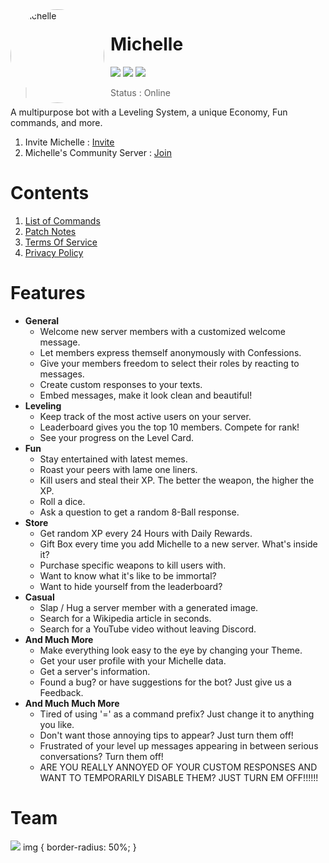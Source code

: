<img width="150" height="150" align="left" style="float: left; margin: 0 10px 0 0; border-radius: 50%;" alt="Michelle" src="https://cdn.discordapp.com/avatars/840180379389263882/86accdc6935870ec59ca8c53d4679f62.webp?size=1024"> 

# Michelle

[![](https://img.shields.io/discord/735922425103122533.svg?logo=discord&colorB=7289DA&label=Bot)](https://discord.com/oauth2/authorize?client_id=840180379389263882&permissions=4228906231&scope=bot+applications.commands "Bot Invite")
[![](https://img.shields.io/badge/Top.gg-gray.svg?logo=discord)](https://top.gg/bot/840180379389263882 "https://top.gg/bot/840180379389263882")
[![](https://img.shields.io/badge/discord.py-v1.7.3-blue.svg?logo=python)](https://discordpy.readthedocs.io/en/stable/api.html "Documentation")

> Status : Online

A multipurpose bot with a Leveling System, a unique Economy, Fun commands, and more.    

1. Invite Michelle : [Invite](https://discord.com/oauth2/authorize?client_id=840180379389263882&permissions=4228906231&scope=bot+applications.commands)
2. Michelle's Community Server : [Join](https://discord.gg/EfHrMURtnA)

# Contents

1. [List of Commands](https://github.com/MuditMehta07/Michelle/blob/main/ListOfCommands.md)
2. [Patch Notes](https://github.com/MuditMehta07/Michelle/blob/main/PatchNotes.md)
3. [Terms Of Service](https://github.com/MuditMehta07/Michelle/blob/main/TermsOfService.md)
4. [Privacy Policy](https://github.com/MuditMehta07/Michelle/blob/main/PrivacyPolicy.md)

# Features

<ul>
<li><b>General</b>
<ul>
  <li>Welcome new server members with a customized welcome message.</li>
  <li>Let members express themself anonymously with Confessions.</li>
  <li>Give your members freedom to select their roles by reacting to messages.</li>
  <li>Create custom responses to your texts.</li>
  <li>Embed messages, make it look clean and beautiful!</li>
</ul>
</li>
<li><b>Leveling</b>
<ul>
  <li>Keep track of the most active users on your server.</li>
  <li>Leaderboard gives you the top 10 members. Compete for rank!</li>
  <li>See your progress on the Level Card.</li>
</ul>
</li>
<li><b>Fun</b>
<ul>
  <li>Stay entertained with latest memes.</li>
  <li>Roast your peers with lame one liners.</li>
  <li>Kill users and steal their XP. The better the weapon, the higher the XP.</li>
  <li>Roll a dice.</li>
  <li>Ask a question to get a random 8-Ball response.</li>
</ul>
</li>
<li><b>Store</b>
<ul>
  <li>Get random XP every 24 Hours with Daily Rewards.</li>
  <li>Gift Box every time you add Michelle to a new server. What's inside it?</li>
  <li>Purchase specific weapons to kill users with.</li>
  <li>Want to know what it's like to be immortal?</li>
  <li>Want to hide yourself from the leaderboard?</li>
</ul>
</li>
<li><b>Casual</b>
<ul>
  <li>Slap / Hug a server member with a generated image.</li>
  <li>Search for a Wikipedia article in seconds.</li>
  <li>Search for a YouTube video without leaving Discord.</li>
</ul>
</li>
<li><b>And Much More</b>
<ul>
  <li>Make everything look easy to the eye by changing your Theme.</li>
  <li>Get your user profile with your Michelle data.</li>
  <li>Get a server's information.</li>
  <li>Found a bug? or have suggestions for the bot? Just give us a Feedback.</li>
</ul>
</li>
<li><b>And Much Much More</b>
<ul>
  <li>Tired of using '=' as a command prefix? Just change it to anything you like.</li>
  <li>Don't want those annoying tips to appear? Just turn them off!</li>
  <li>Frustrated of your level up messages appearing in between serious conversations? Turn them off!</li>
  <li>ARE YOU REALLY ANNOYED OF YOUR CUSTOM RESPONSES AND WANT TO TEMPORARILY DISABLE THEM? JUST TURN EM OFF!!!!!!</li>
</ul>
</li>
</ul>

# Team

<img src="https://cdn.discordapp.com/avatars/488996680058798081/7f5668756dfae282dc79b987d8c07d68.png?size=1024">
img {
  border-radius: 50%;
}
